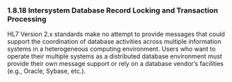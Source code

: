 ### 1.8.18 Intersystem Database Record Locking and Transaction Processing

HL7 Version 2.x standards make no attempt to provide messages that could support the coordination of database activities across multiple information systems in a heterogeneous computing environment. Users who want to operate their multiple systems as a distributed database environment must provide their own message support or rely on a database vendor’s facilities (e.g., Oracle, Sybase, etc.).

